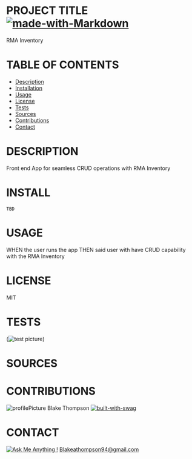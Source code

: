 
# PROJECT TITLE  [![made-with-Markdown](https://img.shields.io/badge/Made%20with-Markdown-1f425f.svg)](http://commonmark.org)

RMA Inventory
# TABLE OF CONTENTS
* [Description](#description)
* [Installation](#install)
* [Usage](#usage)
* [License](#license)
* [Tests](#tests)
* [Sources](#sources)
* [Contributions](#contributions)
* [Contact](#contact)
# DESCRIPTION 
Front end App for seamless CRUD operations with RMA Inventory

# INSTALL  
```TBD```

# USAGE    
WHEN the user runs the app THEN said user with have CRUD capability with the RMA Inventory

# LICENSE 
MIT

# TESTS
(![test picture](C:\Users\BlakeThompson\Desktop\FlashParking\rma-inventory\public\assets\images\rmaMDimage.png))

# SOURCES 
[]()


# CONTRIBUTIONS 

![profilePicture](https://avatars.githubusercontent.com/u/62081154?v=4.png)
Blake Thompson [![built-with-swag](https://ForTheBadge.com/images/badges/built-with-swag.svg)](https://GitHub.com/Naereen/)

# CONTACT 
[![Ask Me Anything !](https://img.shields.io/badge/Ask%20me-anything-1abc9c.svg)](https://GitHub.com/fleshborne)
Blakeathompson94@gmail.com

